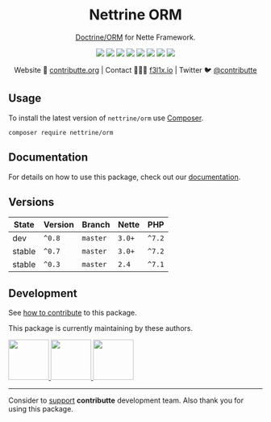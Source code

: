 <h1 align=center>Nettrine ORM</h1>

<p align=center>
    <a href="https://www.doctrine-project.org/projects/orm.html">Doctrine/ORM</a> for Nette Framework.
</p>

<p align=center>
  <a href="https://travis-ci.org/nettrine/orm"><img src="https://img.shields.io/travis/nettrine/orm.svg?style=flat-square"></a>
  <a href="https://coveralls.io/r/nettrine/orm"><img src="https://img.shields.io/coveralls/nettrine/orm.svg?style=flat-square"></a>
  <a href="https://packagist.org/packages/nettrine/orm"><img src="https://img.shields.io/packagist/l/nettrine/orm.svg?style=flat-square"></a>
  <a href="https://packagist.org/packages/nettrine/orm"><img src="https://img.shields.io/packagist/dm/nettrine/orm.svg?style=flat-square"></a>
  <a href="https://packagist.org/packages/nettrine/orm"><img src="https://img.shields.io/packagist/dt/nettrine/orm.svg?style=flat-square"></a>
  <a href="https://packagist.org/packages/nettrine/orm"><img src="https://img.shields.io/packagist/v/nettrine/orm.svg?style=flat-square"></a>
  <a href="https://github.com/phpstan/phpstan"><img src="https://img.shields.io/badge/PHPStan-enabled-brightgreen.svg?style=flat-square"></a>
  <a href="http://bit.ly/ctteg"><img src="https://img.shields.io/gitter/room/contributte/contributte.svg?style=flat-square"></a>
<p>

<p align=center>
    Website 🚀 <a href="https://contributte.org">contributte.org</a> | Contact 👨🏻‍💻 <a href="https://f3l1x.io">f3l1x.io</a> | Twitter 🐦 <a href="https://twitter.com/contributte">@contributte</a>
</p>

## Usage

To install the latest version of `nettrine/orm` use [Composer](https://getcomposer.com).

```
composer require nettrine/orm
```

## Documentation

For details on how to use this package, check out our [documentation](.docs).

## Versions

| State       | Version     | Branch   | Nette  | PHP    |
|-------------|-------------|----------|--------|--------|
| dev         | `^0.8`      | `master` | `3.0+` | `^7.2` |
| stable      | `^0.7`      | `master` | `3.0+` | `^7.2` |
| stable      | `^0.3`      | `master` | `2.4`  | `^7.1` |

## Development

See [how to contribute](https://contributte.org/contributing.html) to this package.

This package is currently maintaining by these authors.

<a href="https://github.com/f3l1x">
    <img width="80" height="80" src="https://avatars2.githubusercontent.com/u/538058?v=3&s=80">
</a>
<a href="https://github.com/mabar">
    <img width="80" height="80" src="https://avatars2.githubusercontent.com/u/20974277?v=3&s=80">
</a>
<a href="https://github.com/josefbenjac">
    <img width="80" height="80" src="https://avatars2.githubusercontent.com/u/6731626?v=3&s=80">
</a>

-----

Consider to [support](https://contributte.org/partners.html) **contributte** development team.
Also thank you for using this package.
